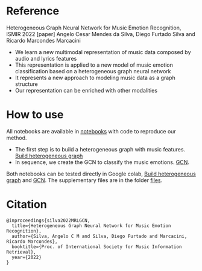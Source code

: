 # Reference

Heterogeneous Graph Neural Network for Music Emotion Recognition, ISMIR 2022 [paper]
Angelo Cesar Mendes da Silva, Diego Furtado Silva and Ricardo Marcondes Marcacini

- We learn a new multimodal representation of music data composed by audio and lyrics features
- This representation is applied to a new model of music emotion classification based on a heterogeneous graph neural network
- It represents a new approach to modeling music data as a graph structure
- Our representation can be enriched with other modalities

# How to use

All notebooks are available in [notebooks](notebooks) with code to reproduce our method.
- The first step is to build a heterogeneous graph with music features. [Build heterogeneous graph](notebooks/Build_Heterogeneous_Graph.ipynb)
- In sequence, we create the GCN to classify the music emotions. [GCN](notebooks/GCN_ISMIR.ipynb).

Both notebooks can be tested directly in Google colab, [Build heterogeneous graph](https://colab.research.google.com/drive/1nskyzzNuD-ZO-pP3uUrXkjh-xIaNtZSF?usp=sharing) and [GCN](https://colab.research.google.com/drive/1n3joW7XAF9U6w49OBAEJ9zc_s1-t4_TH?usp=sharing). The supplementary files are in the folder [files](files).


# Citation 
```
@inproceedings{silva2022MRLGCN,
  title={Heterogeneous Graph Neural Network for Music Emotion Recognition},
  author={Silva, Angelo C M and Silva, Diego Furtado and Marcacini, Ricardo Marcondes},
  booktitle={Proc. of International Society for Music Information Retrieval},
  year={2022}
}
```
